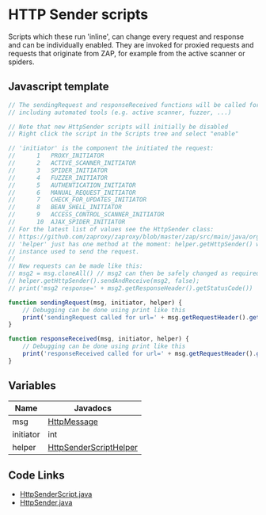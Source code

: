HTTP Sender scripts
===================

Scripts which these run 'inline', can change every request and response and can be individually enabled. 
They are invoked for proxied requests and requests that originate from ZAP, for example from the active scanner or spiders.

## Javascript template

```javascript
// The sendingRequest and responseReceived functions will be called for all requests/responses sent/received by ZAP, 
// including automated tools (e.g. active scanner, fuzzer, ...)

// Note that new HttpSender scripts will initially be disabled
// Right click the script in the Scripts tree and select "enable"  

// 'initiator' is the component the initiated the request:
// 		1	PROXY_INITIATOR
// 		2	ACTIVE_SCANNER_INITIATOR
// 		3	SPIDER_INITIATOR
// 		4	FUZZER_INITIATOR
// 		5	AUTHENTICATION_INITIATOR
// 		6	MANUAL_REQUEST_INITIATOR
// 		7	CHECK_FOR_UPDATES_INITIATOR
// 		8	BEAN_SHELL_INITIATOR
// 		9	ACCESS_CONTROL_SCANNER_INITIATOR
// 		10	AJAX_SPIDER_INITIATOR
// For the latest list of values see the HttpSender class:
// https://github.com/zaproxy/zaproxy/blob/master/zap/src/main/java/org/parosproxy/paros/network/HttpSender.java
// 'helper' just has one method at the moment: helper.getHttpSender() which returns the HttpSender 
// instance used to send the request.
//
// New requests can be made like this:
// msg2 = msg.cloneAll() // msg2 can then be safely changed as required without affecting msg
// helper.getHttpSender().sendAndReceive(msg2, false);
// print('msg2 response=' + msg2.getResponseHeader().getStatusCode())

function sendingRequest(msg, initiator, helper) {
	// Debugging can be done using print like this
	print('sendingRequest called for url=' + msg.getRequestHeader().getURI().toString())
}

function responseReceived(msg, initiator, helper) {
	// Debugging can be done using print like this
	print('responseReceived called for url=' + msg.getRequestHeader().getURI().toString())
}
```
## Variables
| Name | Javadocs |
| --- | --- |
| msg | [HttpMessage](https://static.javadoc.io/org.zaproxy/zap/2.8.0/org/parosproxy/paros/network/HttpMessage.html) |
| initiator | int |
| helper | [HttpSenderScriptHelper](https://static.javadoc.io/org.zaproxy/zap/2.8.0/org/zaproxy/zap/extension/script/HttpSenderScriptHelper.html) |

## Code Links
* [HttpSenderScript.java](https://github.com/zaproxy/zaproxy/blob/master/zap/src/main/java/org/zaproxy/zap/extension/script/HttpSenderScript.java)
* [HttpSender.java](https://github.com/zaproxy/zaproxy/blob/master/zap/src/main/java/org/parosproxy/paros/network/HttpSender.java)
